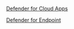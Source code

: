 [Defender for Cloud Apps](https://github.com/0fflineDocs/KQL/tree/master/Defender%20XDR/Defender%20for%20Cloud%20Apps)

[Defender for Endpoint](https://github.com/0fflineDocs/KQL/tree/master/Defender%20XDR/Defender%20for%20Endpoint)
